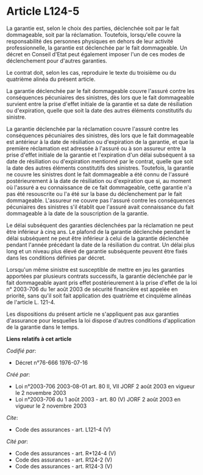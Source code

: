 # Article L124-5

La garantie est, selon le choix des parties, déclenchée soit par le fait dommageable, soit par la réclamation. Toutefois,
lorsqu'elle couvre la responsabilité des personnes physiques en dehors de leur activité professionnelle, la garantie est
déclenchée par le fait dommageable. Un décret en Conseil d'Etat peut également imposer l'un de ces modes de déclenchement
pour d'autres garanties. 

Le contrat doit, selon les cas, reproduire le texte du troisième ou du quatrième alinéa du présent article. 

La garantie déclenchée par le fait dommageable couvre l'assuré contre les conséquences pécuniaires des sinistres, dès lors
que le fait dommageable survient entre la prise d'effet initiale de la garantie et sa date de résiliation ou d'expiration,
quelle que soit la date des autres éléments constitutifs du sinistre. 

La garantie déclenchée par la réclamation couvre l'assuré contre les conséquences pécuniaires des sinistres, dès lors que le
fait dommageable est antérieur à la date de résiliation ou d'expiration de la garantie, et que la première réclamation est
adressée à l'assuré ou à son assureur entre la prise d'effet initiale de la garantie et l'expiration d'un délai subséquent à
sa date de résiliation ou d'expiration mentionné par le contrat, quelle que soit la date des autres éléments constitutifs des
sinistres. Toutefois, la garantie ne couvre les sinistres dont le fait dommageable a été connu de l'assuré postérieurement à
la date de résiliation ou d'expiration que si, au moment où l'assuré a eu connaissance de ce fait dommageable, cette garantie
n'a pas été resouscrite ou l'a été sur la base du déclenchement par le fait dommageable. L'assureur ne couvre pas l'assuré
contre les conséquences pécuniaires des sinistres s'il établit que l'assuré avait connaissance du fait dommageable à la date
de la souscription de la garantie. 

Le délai subséquent des garanties déclenchées par la réclamation ne peut être inférieur à cinq ans. Le plafond de la garantie
déclenchée pendant le délai subséquent ne peut être inférieur à celui de la garantie déclenchée pendant l'année précédant la
date de la résiliation du contrat. Un délai plus long et un niveau plus élevé de garantie subséquente peuvent être fixés dans
les conditions définies par décret. 

Lorsqu'un même sinistre est susceptible de mettre en jeu les garanties apportées par plusieurs contrats successifs, la
garantie déclenchée par le fait dommageable ayant pris effet postérieurement à la prise d'effet de la loi n° 2003-706 du 1er
août 2003 de sécurité financière est appelée en priorité, sans qu'il soit fait application des quatrième et cinquième alinéas
de l'article L. 121-4. 

Les dispositions du présent article ne s'appliquent pas aux garanties d'assurance pour lesquelles la loi dispose d'autres
conditions d'application de la garantie dans le temps.

**Liens relatifs à cet article**

_Codifié par_:

  - Décret n°76-666 1976-07-16

_Créé par_:

  - Loi n°2003-706 2003-08-01 art. 80 II, VII JORF 2 août 2003 en vigueur le 2 novembre 2003
  - Loi n°2003-706 du 1 août 2003 - art. 80 (V) JORF 2 août 2003 en vigueur le 2 novembre 2003

_Cite_:

  - Code des assurances - art. L121-4 (V)

_Cité par_:

  - Code des assurances - art. R*124-4 (V)
  - Code des assurances - art. R124-2 (V)
  - Code des assurances - art. R124-3 (V)
